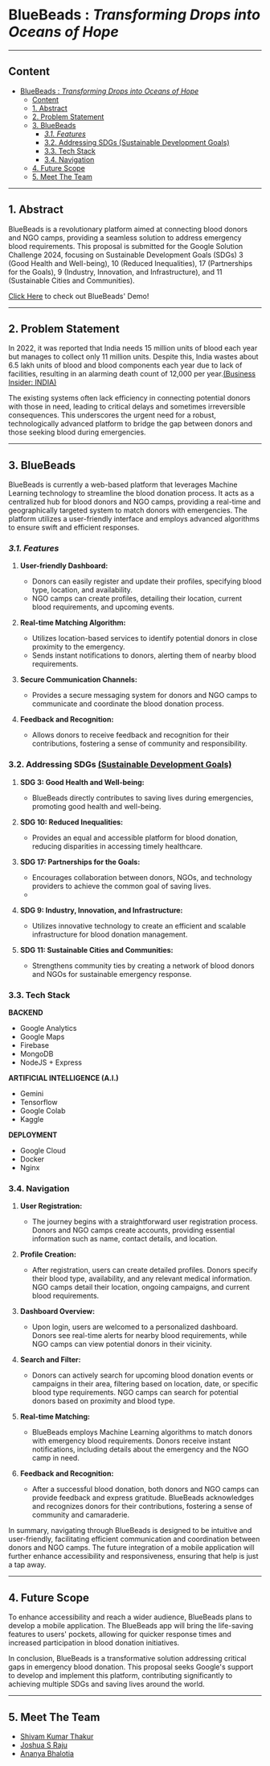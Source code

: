 # BlueBeads : *Transforming Drops into Oceans of Hope*
****
## Content
- [BlueBeads : *Transforming Drops into Oceans of Hope*](#bluebeads--transforming-drops-into-oceans-of-hope)
  - [Content](#content)
  - [1. Abstract](#1-abstract)
  - [2. Problem Statement](#2-problem-statement)
  - [3. BlueBeads](#3-bluebeads)
    - [*3.1. Features*](#31-features)
    - [3.2. Addressing SDGs (Sustainable Development Goals)](#32-addressing-sdgs-sustainable-development-goals)
    - [3.3. Tech Stack](#33-tech-stack)
    - [3.4. Navigation](#34-navigation)
  - [4.  Future Scope](#4--future-scope)
  - [5. Meet The Team](#5-meet-the-team)
****
## 1. Abstract

BlueBeads is a revolutionary platform aimed at connecting blood donors and NGO camps, providing a seamless solution to address emergency blood requirements. This proposal is submitted for the Google Solution Challenge 2024, focusing on Sustainable Development Goals (SDGs) 3 (Good Health and Well-being), 10 (Reduced Inequalities), 17 (Partnerships for the Goals), 9 (Industry, Innovation, and Infrastructure), and 11 (Sustainable Cities and Communities).

[Click Here](https://youtu.be/99P1bkjyJ6E?si=2c3mT8y5bk4Gg5j7) to check out BlueBeads' Demo!
****
## 2. Problem Statement

In 2022, it was reported that India needs 15 million units of blood each year but manages to collect only 11 million units. Despite this, India wastes about 6.5 lakh units of blood and blood components each year due to lack of facilities, resulting in an alarming death count of 12,000 per year.[(Business Insider: INDIA)](https://www.businessinsider.in/science/health/news/nearly-12000-individuals-die-every-day-due-to-lack-of-quality-blood/articleshow/92196089.cms) 

The existing systems often lack efficiency in connecting potential donors with those in need, leading to critical delays and sometimes irreversible consequences. This underscores the urgent need for a robust, technologically advanced platform to bridge the gap between donors and those seeking blood during emergencies.
****
## 3. BlueBeads

BlueBeads is currently a web-based platform that leverages Machine Learning technology to streamline the blood donation process. It acts as a centralized hub for blood donors and NGO camps, providing a real-time and geographically targeted system to match donors with emergencies. The platform utilizes a user-friendly interface and employs advanced algorithms to ensure swift and efficient responses.

### *3.1. Features*

1. **User-friendly Dashboard:**
   - Donors can easily register and update their profiles, specifying blood type, location, and availability.
   - NGO camps can create profiles, detailing their location, current blood requirements, and upcoming events.

2. **Real-time Matching Algorithm:**
   - Utilizes location-based services to identify potential donors in close proximity to the emergency.
   - Sends instant notifications to donors, alerting them of nearby blood requirements.

3. **Secure Communication Channels:**
   - Provides a secure messaging system for donors and NGO camps to communicate and coordinate the blood donation process.

4. **Feedback and Recognition:**
   - Allows donors to receive feedback and recognition for their contributions, fostering a sense of community and responsibility.

### 3.2. Addressing SDGs [(Sustainable Development Goals)](https://sdgs.un.org/goals)

1. **SDG 3: Good Health and Well-being:**
   - BlueBeads directly contributes to saving lives during emergencies, promoting good health and well-being.

2. **SDG 10: Reduced Inequalities:**
   - Provides an equal and accessible platform for blood donation, reducing disparities in accessing timely healthcare.

3. **SDG 17: Partnerships for the Goals:**
   - Encourages collaboration between donors, NGOs, and technology providers to achieve the common goal of saving lives.
   - 
4. **SDG 9: Industry, Innovation, and Infrastructure:**
   - Utilizes innovative technology to create an efficient and scalable infrastructure for blood donation management.

5. **SDG 11: Sustainable Cities and Communities:**
   - Strengthens community ties by creating a network of blood donors and NGOs for sustainable emergency response.

### 3.3. Tech Stack
**BACKEND**
- Google Analytics
- Google Maps
- Firebase
- MongoDB
- NodeJS + Express  

**ARTIFICIAL INTELLIGENCE (A.I.)**
- Gemini
- Tensorflow
- Google Colab
- Kaggle

**DEPLOYMENT**
- Google Cloud
- Docker
- Nginx

### 3.4. Navigation

1. **User Registration:**
   - The journey begins with a straightforward user registration process. Donors and NGO camps create accounts, providing essential information such as name, contact details, and location.

2. **Profile Creation:**
   - After registration, users can create detailed profiles. Donors specify their blood type, availability, and any relevant medical information. NGO camps detail their location, ongoing campaigns, and current blood requirements.

3. **Dashboard Overview:**
   - Upon login, users are welcomed to a personalized dashboard. Donors see real-time alerts for nearby blood requirements, while NGO camps can view potential donors in their vicinity.

4. **Search and Filter:**
   - Donors can actively search for upcoming blood donation events or campaigns in their area, filtering based on location, date, or specific blood type requirements. NGO camps can search for potential donors based on proximity and blood type.

5. **Real-time Matching:**
   - BlueBeads employs Machine Learning algorithms to match donors with emergency blood requirements. Donors receive instant notifications, including details about the emergency and the NGO camp in need.

6. **Feedback and Recognition:**
   - After a successful blood donation, both donors and NGO camps can provide feedback and express gratitude. BlueBeads acknowledges and recognizes donors for their contributions, fostering a sense of community and camaraderie.

In summary, navigating through BlueBeads is designed to be intuitive and user-friendly, facilitating efficient communication and coordination between donors and NGO camps. The future integration of a mobile application will further enhance accessibility and responsiveness, ensuring that help is just a tap away.
****
## 4.  Future Scope

To enhance accessibility and reach a wider audience, BlueBeads plans to develop a mobile application. The BlueBeads app will bring the life-saving features to users' pockets, allowing for quicker response times and increased participation in blood donation initiatives.

In conclusion, BlueBeads is a transformative solution addressing critical gaps in emergency blood donation. This proposal seeks Google's support to develop and implement this platform, contributing significantly to achieving multiple SDGs and saving lives around the world.
****
## 5. Meet The Team
- [Shivam Kumar Thakur](https://github.com/shivam-kumar-thakur)
- [Joshua S Raju](https://github.com/JoshuaR26)
- [Ananya Bhalotia]() 